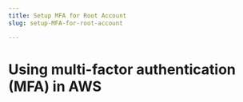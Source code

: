 ```yaml
---
title: Setup MFA for Root Account
slug: setup-MFA-for-root-account

---
```


#  Using multi-factor authentication (MFA) in AWS





